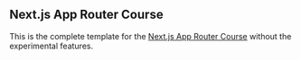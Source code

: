 ## Next.js App Router Course

This is the complete template for the [Next.js App Router Course](https://nextjs.org/learn) without the experimental features.